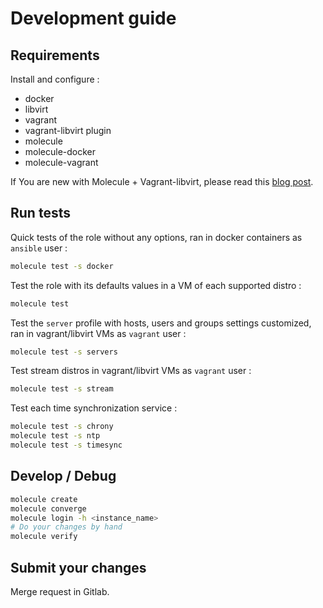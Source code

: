 Development guide
=================

Requirements
------------

Install and configure :

* docker
* libvirt
* vagrant
* vagrant-libvirt plugin
* molecule
* molecule-docker
* molecule-vagrant

If You are new with Molecule + Vagrant-libvirt, please read this [blog post][].

[blog post]: https://www.tauceti.blog/posts/testing-ansible-roles-with-molecule-libvirt-vagrant-qemu-kvm/

Run tests
---------

Quick tests of the role without any options, ran in docker containers as `ansible` user :

```sh
molecule test -s docker
```

Test the role with its defaults values in a VM of each supported distro :

```sh
molecule test
```

Test the `server` profile with hosts, users and groups settings customized,
ran in vagrant/libvirt VMs as `vagrant` user :

```sh
molecule test -s servers
```

Test stream distros in vagrant/libvirt VMs as `vagrant` user :

```sh
molecule test -s stream
```

Test each time synchronization service :

```sh
molecule test -s chrony
molecule test -s ntp
molecule test -s timesync
```

Develop / Debug
---------------

```sh
molecule create
molecule converge
molecule login -h <instance_name>
# Do your changes by hand
molecule verify
```

Submit your changes
-------------------

Merge request in Gitlab.
